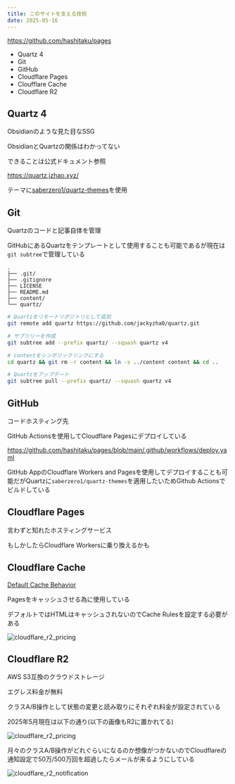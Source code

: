 ```yaml
---
title: このサイトを支える技術
date: 2025-05-16
---
```


https://github.com/hashitaku/pages

- Quartz 4
- Git
- GitHub
- Cloudflare Pages
- Cloufflare Cache
- Cloudflare R2

## Quartz 4

Obsidianのような見た目なSSG

ObsidianとQuartzの関係はわかってない

できることは公式ドキュメント参照

https://quartz.jzhao.xyz/

テーマに[saberzero1/quartz-themes](https://github.com/saberzero1/quartz-themes)を使用

## Git

Quartzのコードと記事自体を管理

GitHubにあるQuartzをテンプレートとして使用することも可能であるが現在は`git subtree`で管理している

```
.
├── .git/
├── .gitignore
├── LICENSE
├── README.md
├── content/
└── quartz/
```

```sh
# Quartzをリモートリポジトリとして追加
git remote add quartz https://github.com/jackyzha0/quartz.git

# サブツリーを作成
git subtree add --prefix quartz/ --squash quartz v4

# contentをシンボリックリンクにする
cd quartz && git rm -r content && ln -s ../content content && cd ..

# Quartzをアップデート
git subtree pull --prefix quartz/ --squash quartz v4
```

## GitHub

コードホスティング先

GitHub Actionsを使用してCloudflare Pagesにデプロイしている

https://github.com/hashitaku/pages/blob/main/.github/workflows/deploy.yaml

GitHub AppのCloudflare Workers and Pagesを使用してデプロイすることも可能だがQuartzに`saberzero1/quartz-themes`を適用したいためGithub Actionsでビルドしている

## Cloudflare Pages

言わずと知れたホスティングサービス

もしかしたらCloudflare Workersに乗り換えるかも

## Cloudflare Cache

[Default Cache Behavior](https://developers.cloudflare.com/cache/concepts/default-cache-behavior/)

Pagesをキャッシュさせる為に使用している

デフォルトではHTMLはキャッシュされないのでCache Rulesを設定する必要がある

![cloudflare_r2_pricing](https://r2.hashitaku.dev/cloudflare_cache_pages.png)

## Cloudflare R2

AWS S3互換のクラウドストレージ

エグレス料金が無料

クラスA/B操作として状態の変更と読み取りにそれぞれ料金が設定されている

2025年5月現在は以下の通り(以下の画像もR2に置かれてる)

![cloudflare_r2_pricing](https://r2.hashitaku.dev/cloudflare_r2_pricing.png)

月々のクラスA/B操作がどれぐらいになるのか想像がつかないのでCloudflareの通知設定で50万/500万回を超過したらメールが来るようにしている

![cloudflare_r2_notification](https://r2.hashitaku.dev/cloudflare_r2_notification.png)
